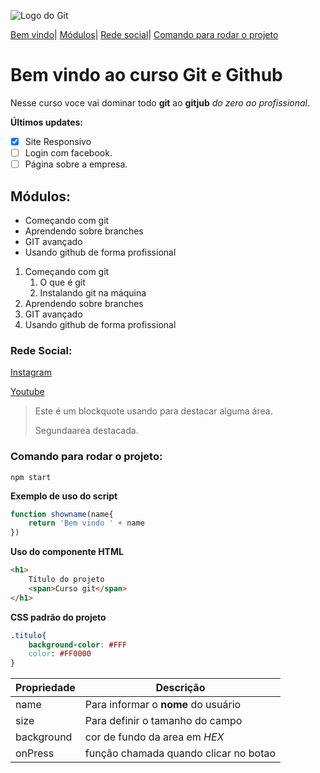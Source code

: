 ![Logo do Git](https://sujeitoprogramador.com/wp-content/uploads/2021/04/gitimage.png)

[Bem vindo](#bem-vindo-ao-curso-git-e-github)|
[Módulos](#módulos)|
[Rede social](#rede-social)|
[Comando para rodar o projeto](#comando-para-rodar-o-projeto)

# Bem vindo ao curso Git e Github
Nesse curso voce vai dominar todo **git** ao **gitjub** _do zero ao profissional_.

**Últimos updates:**
- [x] Site Responsivo
- [ ] Login com facebook.
- [ ] Página sobre a empresa.

## Módulos:
* Começando com git
* Aprendendo sobre branches
* GIT avançado
* Usando github de forma profissional

1. Começando com git
    1. O que é git
    2. Instalando git na máquina
2. Aprendendo sobre branches
3. GIT avançado
4. Usando github de forma profissional

### Rede Social:
[Instagram](https://instagram.com/instagram)

[Youtube](https://www.youtube.com/)

>Este é um blockquote usando para destacar alguma área.
>
> Segundaarea destacada.


### Comando para rodar o projeto:
```
npm start
```

**Exemplo de uso do script**
```js
function showname(name{
    return 'Bem vindo ' + name
})
```

**Uso do componente HTML**
```html
<h1>
    Título do projeto
    <span>Curso git</span>
</h1>
```

**CSS padrão do projeto**
```css
.titulo{
    background-color: #FFF
    color: #FF0000
}
```



Propriedade | Descrição
----------- | ---------
name | Para informar o **nome** do usuário
size | Para definir o tamanho do campo
background | cor de fundo da area em _HEX_
onPress | função chamada quando clicar no botao

